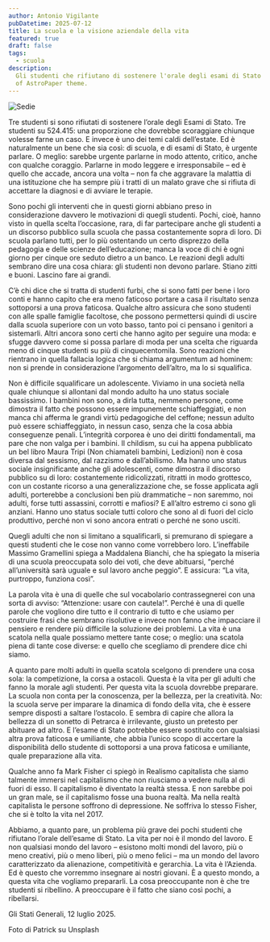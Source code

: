 ```yaml
---
author: Antonio Vigilante
pubDatetime: 2025-07-12
title: La scuola e la visione aziendale della vita
featured: true
draft: false
tags:
  - scuola
description:
  Gli studenti che rifiutano di sostenere l'orale degli esami di Stato e gli adulti che insegnano loro cos'è la vita.
  of AstroPaper theme.
---
```




![Sedie](/images/sedie.png)


Tre studenti si sono rifiutati di sostenere l’orale degli Esami di Stato. Tre studenti su 524.415: una proporzione che dovrebbe scoraggiare chiunque volesse farne un caso. E invece è uno dei temi caldi dell’estate. Ed è naturalmente un bene che sia così: di scuola, e di esami di Stato, è urgente parlare. O meglio: sarebbe urgente parlarne in modo attento, critico, anche con qualche coraggio. Parlarne in modo leggere e irresponsabile – ed è quello che accade, ancora una volta – non fa che aggravare la malattia di una istituzione che ha sempre più i tratti di un malato grave che si rifiuta di accettare la diagnosi e di avviare le terapie.

Sono pochi gli interventi che in questi giorni abbiano preso in considerazione davvero le motivazioni di quegli studenti. Pochi, cioè, hanno visto in quella scelta l’occasione, rara, di far partecipare anche gli studenti a un discorso pubblico sulla scuola che passa costantemente sopra di loro. Di scuola parlano tutti, per lo più ostentando un certo disprezzo della pedagogia e delle scienze dell’educazione; manca la voce di chi è ogni giorno per cinque ore seduto dietro a un banco. Le reazioni degli adulti sembrano dire una cosa chiara: gli studenti non devono parlare. Stiano zitti e buoni. Lascino fare ai grandi.

C’è chi dice che si tratta di studenti furbi, che si sono fatti per bene i loro conti e hanno capito che era meno faticoso portare a casa il risultato senza sottoporsi a una prova faticosa. Qualche altro assicura che sono studenti con alle spalle famiglie facoltose, che possono permettersi quindi di uscire dalla scuola superiore con un voto basso, tanto poi ci pensano i genitori a sistemarli. Altri ancora sono certi che hanno agito per seguire una moda: e sfugge davvero come si possa parlare di moda per una scelta che riguarda meno di cinque studenti su più di cinquecentomila. Sono reazioni che rientrano in quella fallacia logica che si chiama argumentum ad hominem: non si prende in considerazione l’argomento dell’altro, ma lo si squalifica.

Non è difficile squalificare un adolescente. Viviamo in una società nella quale chiunque si allontani dal mondo adulto ha uno status sociale bassissimo. I bambini non sono, a dirla tutta, nemmeno persone, come dimostra il fatto che possono essere impunemente schiaffeggiati, e non manca chi afferma le grandi virtù pedagogiche del ceffone; nessun adulto può essere schiaffeggiato, in nessun caso, senza che la cosa abbia conseguenze penali. L’integrità corporea è uno dei diritti fondamentali, ma pare che non valga per i bambini. Il childism, su cui ha appena pubblicato un bel libro Maura Tripi (Non chiamateli bambini, Ledizioni) non è cosa diversa dal sessismo, dal razzismo e dall’abilismo. Ma hanno uno status sociale insignificante anche gli adolescenti, come dimostra il discorso pubblico su di loro: costantemente ridicolizzati, ritratti in modo grottesco, con un costante ricorso a una generalizzazione che, se fosse applicata agli adulti, porterebbe a conclusioni ben più drammatiche – non saremmo, noi adulti, forse tutti assassini, corrotti e mafiosi? E all’altro estremo ci sono gli anziani. Hanno uno status sociale tutti coloro che sono al di fuori del ciclo produttivo, perché non vi sono ancora entrati o perché ne sono usciti.

Quegli adulti che non si limitano a squalificarli, si premurano di spiegare a questi studenti che le cose non vanno come vorrebbero loro. L’ineffabile Massimo Gramellini spiega a Maddalena Bianchi, che ha spiegato la miseria di una scuola preoccupata solo dei voti, che deve abituarsi, “perché all’università sarà uguale e sul lavoro anche peggio”. E assicura: “La vita, purtroppo, funziona così”.

La parola vita è una di quelle che sul vocabolario contrassegnerei con una sorta di avviso: “Attenzione: usare con cautela!”. Perché è una di quelle parole che vogliono dire tutto e il contrario di tutto e che usiamo per costruire frasi che sembrano risolutive e invece non fanno che impacciare il pensiero e rendere più difficile la soluzione dei problemi. La vita è una scatola nella quale possiamo mettere tante cose; o meglio: una scatola piena di tante cose diverse: e quello che scegliamo di prendere dice chi siamo.

A quanto pare molti adulti in quella scatola scelgono di prendere una cosa sola: la competizione, la corsa a ostacoli. Questa è la vita per gli adulti che fanno la morale agli studenti. Per questa vita la scuola dovrebbe preparare. La scuola non conta per la conoscenza, per la bellezza, per la creatività. No: la scuola serve per imparare la dinamica di fondo della vita, che è essere sempre disposti a saltare l’ostacolo. E sembra di capire che allora la bellezza di un sonetto di Petrarca è irrilevante, giusto un pretesto per abituare ad altro. E l’esame di Stato potrebbe essere sostituito con qualsiasi altra prova faticosa e umiliante, che abbia l’unico scopo di accertare la disponibilità dello studente di sottoporsi a una prova faticosa e umiliante, quale preparazione alla vita.

Qualche anno fa Mark Fisher ci spiegò in Realismo capitalista che siamo talmente immersi nel capitalismo che non riusciamo a vedere nulla al di fuori di esso. Il capitalismo è diventato la realtà stessa. E non sarebbe poi un gran male, se il capitalismo fosse una buona realtà. Ma nella realtà capitalista le persone soffrono di depressione. Ne soffriva lo stesso Fisher, che si è tolto la vita nel 2017.

Abbiamo, a quanto pare, un problema più grave dei pochi studenti che rifiutano l’orale dell’esame di Stato. La vita per noi è il mondo del lavoro. E non qualsiasi mondo del lavoro – esistono molti mondi del lavoro, più o meno creativi, più o meno liberi, più o meno felici – ma un mondo del lavoro caratterizzato da alienazione, competitività e gerarchia. La vita è l’Azienda. Ed è questo che vorremmo insegnare ai nostri giovani. È a questo mondo, a questa vita che vogliamo prepararli. La cosa preoccupante non è che tre studenti si ribellino. A preoccupare è il fatto che siano così pochi, a ribellarsi.

Gli Stati Generali, 12 luglio 2025.

Foto di Patrick su Unsplash
